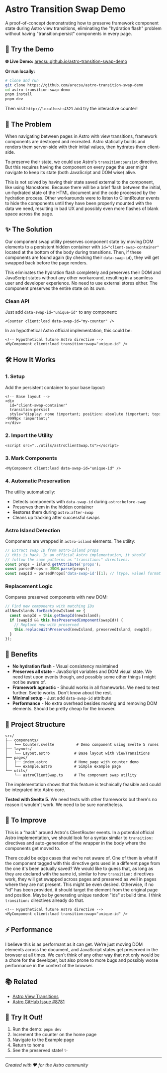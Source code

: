 # Astro Transition Swap Demo

A proof-of-concept demonstrating how to preserve framework component state during Astro view transitions, eliminating the "hydration flash" problem without having "transition:persist" components in every page.

## 🚀 Try the Demo

**🌐 Live Demo:** [arecsu.github.io/astro-transition-swap-demo](https://arecsu.github.io/astro-transition-swap-demo)

**Or run locally:**
```bash
# Clone and run
git clone https://github.com/arecsu/astro-transition-swap-demo
cd astro-transition-swap-demo
pnpm install
pnpm dev
```

Then visit `http://localhost:4321` and try the interactive counter!

## 🎯 The Problem

When navigating between pages in Astro with view transitions, framework components are destroyed and recreated. Astro statically builds and renders them server-side with their initial values, then hydrates them client-side.

To preserve their state, we could use Astro's `transition:persist` directive. But this requires having the component on every page the user might navigate to keep its state (both JavaScript and DOM wise) alive.

This is not solved by having their state saved external to the component, like using Nanostores. Because there will be a brief flash between the initial, un-hydrated state of the HTML document and the code processed by the hydration process. Other workarounds were to listen to ClientRouter events to hide the components until they have been properly mounted with the data we need, resulting in bad UX and possibly even more flashes of blank space across the page.

## ✨ The Solution

Our component swap utility preserves component state by moving DOM elements to a persistent hidden container with `id="client-swap-container"` located at the bottom of the body during transitions. Then, if these components are found again (by checking their `data-swap-id`), they will get swapped back before the page renders.

This eliminates the hydration flash completely and preserves their DOM and JavaScript states without any other workaround, resulting in a seamless user and developer experience. No need to use external stores either. The component preserves the entire state on its own.

### Clean API

Just add `data-swap-id="unique-id"` to any component:

```astro
<Counter client:load data-swap-id="my-counter" />
```

In an hypothetical Astro official implementation, this could be:

```astro
<!-- Hypothetical future Astro directive -->
<MyComponent client:load transition:swap="unique-id" />
```


## 🛠️ How It Works

### 1. Setup

Add the persistent container to your base layout:

```astro
<!-- Base layout -->
<div
  id="client-swap-container"
  transition:persist
  style="display: none !important; position: absolute !important; top: -9999px !important;"
></div>
```

### 2. Import the Utility

```astro
<script src="../utils/astroClientSwap.ts"></script>
```

### 3. Mark Components

```astro
<MyComponent client:load data-swap-id="unique-id" />
```

### 4. Automatic Preservation

The utility automatically:
- Detects components with `data-swap-id` during `astro:before-swap`
- Preserves them in the hidden container
- Restores them during `astro:after-swap`
- Cleans up tracking after successful swaps

### Astro Island Detection

Components are wrapped in `astro-island` elements. The utility:

```typescript
// Extract swap ID from astro-island props
// this is hack. In an official Astro implementation, it should
// follow the same patterns as "transition:" directives.
const props = island.getAttribute('props');
const parsedProps = JSON.parse(props);
const swapId = parsedProps['data-swap-id'][1]; // [type, value] format
```

### Replacement Logic

Compares preserved components with new DOM:

```typescript
// Find new components with matching IDs
allNewIslands.forEach(newIsland => {
  const swapId = this.getSwapId(newIsland);
  if (swapId && this.hasPreservedComponent(swapId)) {
    // Replace new with preserved
    this.replaceWithPreserved(newIsland, preservedIsland, swapId);
  }
});
```

## 🌟 Benefits

- **No hydration flash** - Visual consistency maintained
- **Preserves all state** - JavaScript variables and DOM visual state. We need test upon events though, and possibly some other things I might not be aware of.
- **Framework agnostic** - Should works in all frameworks. We need to test further. Svelte works. Don't know about the rest.
- **Minimal setup** - Just add `data-swap-id` attribute
- **Performance** - No extra overhead besides moving and removing DOM elements. Should be pretty cheap for the browser.

## 🔧 Project Structure

```
src/
├── components/
│   └── Counter.svelte          # Demo component using Svelte 5 runes
├── layouts/
│   └── Layout.astro           # Base layout with ViewTransitions
├── pages/
│   ├── index.astro            # Home page with counter demo
│   └── example.astro          # Simple example page
└── utils/
    └── astroClientSwap.ts     # The component swap utility
```


The implementation shows that this feature is technically feasible and could be integrated into Astro core.

**Tested with Svelte 5.** We need tests with other frameworks but there's no reason it wouldn't work. We need to be sure nonetheless.

## 🔧 To Improve

This is a "hack" around Astro's ClientRouter events. In a potential official Astro implementation, we should look for a syntax similar to `transition:` directives and auto-generation of the wrapper in the body where the components get moved to.

There could be edge cases that we're not aware of. One of them is what if the component tagged with this directive gets used in a different page from the one it's been actually saved? We would like to guess that, as long as they are declared with the same id, similar to how `transition:` directives work, they will get swapped across pages and preserved as well in pages where they are not present. This might be even desired. Otherwise, if no "id" has been provided, it should target the element from the original page and position. Maybe by generating unique random "ids" at build time. I think `transition:` directives already do that.

```astro
<!-- Hypothetical future Astro directive -->
<MyComponent client:load transition:swap="unique-id" />
```

## ⚡ Performance

I believe this is as performant as it can get. We're just moving DOM elements across the document, and JavaScript states get preserved in the browser at all times. We can't think of any other way that not only would be a chore for the developer, but also prone to more bugs and possibly worse performance in the context of the browser.

## 📚 Related

- [Astro View Transitions](https://docs.astro.build/en/guides/view-transitions/)
- [Astro GitHub Issue #8781](https://github.com/withastro/astro/issues/8781)

## 🎉 Try It Out!

1. Run the demo: `pnpm dev`
2. Increment the counter on the home page
3. Navigate to the Example page
4. Return to home
5. See the preserved state! ✨

---

*Created with ❤️ for the Astro community*
